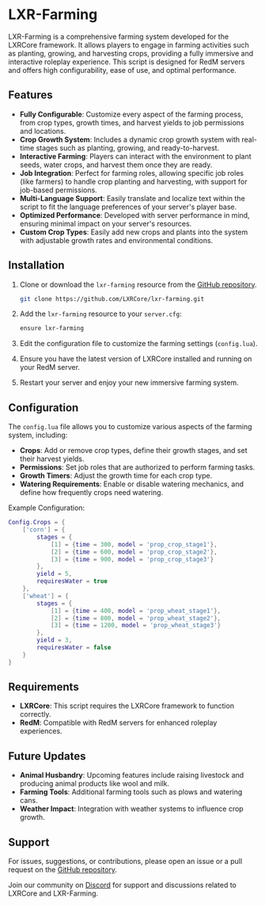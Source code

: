 # LXR-Farming

LXR-Farming is a comprehensive farming system developed for the LXRCore framework. It allows players to engage in farming activities such as planting, growing, and harvesting crops, providing a fully immersive and interactive roleplay experience. This script is designed for RedM servers and offers high configurability, ease of use, and optimal performance.

## Features

- **Fully Configurable**: Customize every aspect of the farming process, from crop types, growth times, and harvest yields to job permissions and locations.
- **Crop Growth System**: Includes a dynamic crop growth system with real-time stages such as planting, growing, and ready-to-harvest.
- **Interactive Farming**: Players can interact with the environment to plant seeds, water crops, and harvest them once they are ready.
- **Job Integration**: Perfect for farming roles, allowing specific job roles (like farmers) to handle crop planting and harvesting, with support for job-based permissions.
- **Multi-Language Support**: Easily translate and localize text within the script to fit the language preferences of your server's player base.
- **Optimized Performance**: Developed with server performance in mind, ensuring minimal impact on your server's resources.
- **Custom Crop Types**: Easily add new crops and plants into the system with adjustable growth rates and environmental conditions.
  
## Installation

1. Clone or download the `lxr-farming` resource from the [GitHub repository](https://github.com/LXRCore/lxr-farming).
   
   ```bash
   git clone https://github.com/LXRCore/lxr-farming.git
   ```

2. Add the `lxr-farming` resource to your `server.cfg`:

   ```bash
   ensure lxr-farming
   ```

3. Edit the configuration file to customize the farming settings (`config.lua`).

4. Ensure you have the latest version of LXRCore installed and running on your RedM server.

5. Restart your server and enjoy your new immersive farming system.

## Configuration

The `config.lua` file allows you to customize various aspects of the farming system, including:

- **Crops**: Add or remove crop types, define their growth stages, and set their harvest yields.
- **Permissions**: Set job roles that are authorized to perform farming tasks.
- **Growth Timers**: Adjust the growth time for each crop type.
- **Watering Requirements**: Enable or disable watering mechanics, and define how frequently crops need watering.

Example Configuration:

```lua
Config.Crops = {
    ['corn'] = {
        stages = {
            [1] = {time = 300, model = 'prop_crop_stage1'},
            [2] = {time = 600, model = 'prop_crop_stage2'},
            [3] = {time = 900, model = 'prop_crop_stage3'}
        },
        yield = 5,
        requiresWater = true
    },
    ['wheat'] = {
        stages = {
            [1] = {time = 400, model = 'prop_wheat_stage1'},
            [2] = {time = 800, model = 'prop_wheat_stage2'},
            [3] = {time = 1200, model = 'prop_wheat_stage3'}
        },
        yield = 3,
        requiresWater = false
    }
}
```

## Requirements

- **LXRCore**: This script requires the LXRCore framework to function correctly.
- **RedM**: Compatible with RedM servers for enhanced roleplay experiences.

## Future Updates

- **Animal Husbandry**: Upcoming features include raising livestock and producing animal products like wool and milk.
- **Farming Tools**: Additional farming tools such as plows and watering cans.
- **Weather Impact**: Integration with weather systems to influence crop growth.

## Support

For issues, suggestions, or contributions, please open an issue or a pull request on the [GitHub repository](https://github.com/LXRCore/lxr-farming).

Join our community on [Discord](https://discord.gg/5DGEv4kK7Q) for support and discussions related to LXRCore and LXR-Farming.

